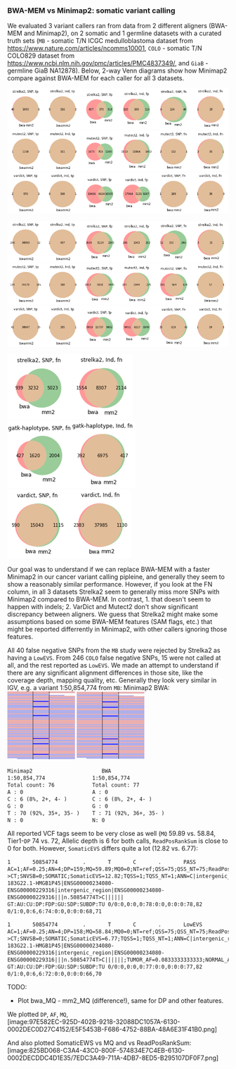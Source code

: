 ### BWA-MEM vs Minimap2: somatic variant calling 

We evaluated 3 variant callers ran from data from 2 different aligners (BWA-MEM and Minimap2), on 2 somatic and 1 germline datasets with a curated truth sets (`MB` - somatic T/N ICGC medulloblastoma dataset from https://www.nature.com/articles/ncomms10001, `COLO` - somatic T/N COLO829 dataset from https://www.ncbi.nlm.nih.gov/pmc/articles/PMC4837349/, and `GiaB` - germline GiaB NA12878). Below, 2-way Venn diagrams show how Minimap2 compare against BWA-MEM for each caller for all 3 datasets. 

![ICGC MB, strelka2 calls, BWA-MEM vs Minimap2](img/mb_strelka2.png)
![ICGC MB, mutect2 calls, BWA-MEM vs Minimap2](img/mb_mutect2.png)
![ICGC MB, vardict calls, BWA-MEM vs Minimap2](img/mb_vardict.png)

![COLO829 strelka2 calls, BWA-MEM vs Minimap2](img/colo_strelka2.png)
![COLO829 mutect2 calls, BWA-MEM vs Minimap2](img/colo_mutect2.png)
![COLO829 vardict calls, BWA-MEM vs Minimap2](img/colo_vardict.png)

![GiaB NA18878 strelka2 calls, BWA-MEM vs Minimap2](img/giab_strelka2.png)
![GiaB NA18878 gatk-haplotype calls, BWA-MEM vs Minimap2](img/giab_gatk.png)
![GiaB NA18878 vardict calls, BWA-MEM vs Minimap2](img/giab_vardict.png)

Our goal was to understand if we can replace BWA-MEM with a faster Minimap2 in our cancer variant calling pipleine, and generally they seem to show a reasonably similar performance. However, if you look at the FN column, in all 3 datasets Strelka2 seem to generally miss more SNPs with Minimap2 compared to BWA-MEM. In contrast, 1. that doesn't seem to happen with indels; 2. VarDict and Mutect2 don't show significant discrepancy between aligners. We guess that Strelka2 might make some assumptions based on some BWA-MEM features (SAM flags, etc.) that might be reported differrently in Minimap2, with other callers ignoring those features.

All 40 false negative SNPs from the `MB` study were rejected by Strelka2 as having a `LowEVS`. From 246 `COLO` false negative SNPs, 15 were not called at all, and the rest reported as `LowEVS`. We made an attempt to understand if there are any significant alignment differences in those site, like the coverage depth, mapping quality, etc. Generally they look very similar in IGV, e.g. a variant 1:50,854,774 from `MB`: 
Minimap2                                         BWA:
![IGV BWA-MEM](img/igv_bwa.png)                  ![IGV Minimap2](img/igv_minimap2.png)
```
Minimap2             		  BWA   
1:50,854,774               1:50,854,774  
Total count: 76            Total count: 77   
A : 0                      A : 0 
C : 6 (8%, 2+, 4- )        C : 6 (8%, 2+, 4- ) 
G : 0                      G : 0 
T : 70 (92%, 35+, 35- )    T : 71 (92%, 36+, 35- )
N : 0                      N: 0
```

All reported VCF tags seem to be very close as well (`MQ` 59.89 vs. 58.84, Tier1-`DP` 74 vs. 72, Allelic depth is 6 for both calls, `ReadPosRankSum` is close to 0 for both. However, `SomaticEVS` differs quite a lot (12.82 vs. 6.77):
``` Strelka2 BWA (batch1-strelka2-annotated-bwa.vcf.gz)
1       50854774        .       T       C       .       PASS    AC=1;AF=0.25;AN=4;DP=159;MQ=59.89;MQ0=0;NT=ref;QSS=75;QSS_NT=75;ReadPosRankSum=-0.14;SGT=TT->CT;SNVSB=0;SOMATIC;SomaticEVS=12.82;TQSS=1;TQSS_NT=1;ANN=C|intergenic_region|MODIFIER|RP11-183G22.1-HMGB1P45|ENSG00000234080-ENSG00000229316|intergenic_region|ENSG00000234080-ENSG00000229316|||n.50854774T>C||||||     GT:AU:CU:DP:FDP:GU:SDP:SUBDP:TU 0/0:0,0:0,0:78:0:0,0:0:0:78,82  0/1:0,0:6,6:74:0:0,0:0:0:68,71
```
``` Strelka2 Minimap2 (mb_strelka_snp_uniq_fn.normalised.vcf.gz)
1       50854774        .       T       C       .       LowEVS  AC=1;AF=0.25;AN=4;DP=158;MQ=58.84;MQ0=0;NT=ref;QSS=75;QSS_NT=75;ReadPosRankSum=-0.03;SGT=TT->CT;SNVSB=0;SOMATIC;SomaticEVS=6.77;TQSS=1;TQSS_NT=1;ANN=C|intergenic_region|MODIFIER|RP11-183G22.1-HMGB1P45|ENSG00000234080-ENSG00000229316|intergenic_region|ENSG00000234080-ENSG00000229316|||n.50854774T>C||||||;TUMOR_AF=0.0833333333333;NORMAL_AF=0.0;TUMOR_DP=72;NORMAL_DP=77;TUMOR_MQ=58.84000015258789     GT:AU:CU:DP:FDP:GU:SDP:SUBDP:TU 0/0:0,0:0,0:77:0:0,0:0:0:77,82  0/1:0,0:6,6:72:0:0,0:0:0:66,70
```

TODO:
- Plot bwa_MQ - mm2_MQ (difference!), same for DP and other features.

We plotted `DP`,  `AF`,  `MQ`,  
[image:97E582EC-925D-402B-9218-32088DC1057A-6130-0002DEC0D27C4152/E5F5453B-F686-4752-88BA-48A6E31F41B0.png]

And also plotted SomaticEWS vs MQ and vs ReadPosRankSum:
[image:825BD068-C3A4-43C0-800F-574834E7C4EB-6130-0002DECDDC4D1E35/7EDC3A49-711A-4DB7-8ED5-B295107DF0F7.png]


